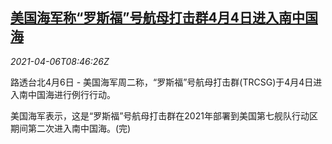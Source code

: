 <!--1617699662000-->
[美国海军称“罗斯福”号航母打击群4月4日进入南中国海](https://cn.reuters.com/article/usa-navy-trcsg-south-sea-0406-tues-idCNKBS2BT0WQ)
------

<div><i>2021-04-06T08:46:26Z</i></div><p>路透台北4月6日 - 美国海军周二称，“罗斯福”号航母打击群(TRCSG)于4月4日进入南中国海进行例行行动。</p><p>美国海军表示，这是“罗斯福”号航母打击群在2021年部署到美国第七舰队行动区期间第二次进入南中国海。(完)</p>
